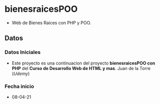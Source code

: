 # bienesraicesPOO
- Web de Bienes  Raices con PHP y POO.    

## Datos

### Datos Iniciales

- Este proyecto es una continuacion del proyecto **bienesraicesPOO con PHP** del **Curso de Desarrollo Web de HTML y mas**. Juan de la Torre (*Udemy*)    

### Fecha inicio  
   
- 08-04-21     





